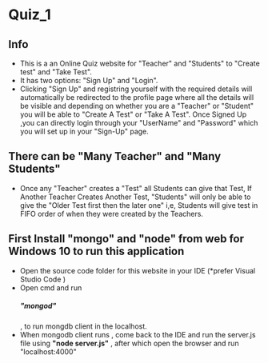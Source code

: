 # Quiz_1
 
 ## Info
 * This is a an Online Quiz  website for "Teacher" and "Students" to "Create test" and "Take Test".
 * It has two options: "Sign Up" and "Login".
 * Clicking "Sign Up" and registring yourself with the required details will automatically be redirected to the profile page where all the details will be visible and depending on whether you are a "Teacher" or "Student" you will be able to "Create A Test" or "Take A Test". Once Signed Up ,you can directly login through your "UserName" and "Password" which you will set up in your "Sign-Up" page.


 ## There can be "Many Teacher" and "Many Students"
 * Once any "Teacher" creates a "Test" all Students can give that Test, If Another Teacher Creates Another Test, "Students" will only be able to give the "Older Test first then the later one" i,e, Students will give test in FIFO order of when they were created by the Teachers.
 
 
 ## First Install "mongo" and "node" from web for Windows 10 to run this application
 * Open the source code folder for this website in your IDE (*prefer Visual Studio Code )
 * Open cmd and run <h5><b><b>"mongod"</b></b></h5>, to run mongdb client in the localhost.
 * When mongodb client runs , come back to the IDE and run the server.js file using <b>"node server.js"</b> , after which open the browser and run "localhost:4000"
